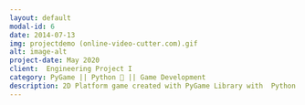 ```yaml
---
layout: default
modal-id: 6
date: 2014-07-13
img: projectdemo (online-video-cutter.com).gif
alt: image-alt
project-date: May 2020
client:  Engineering Project I
category: PyGame || Python 🐍 || Game Development 
description: 2D Platform game created with PyGame Library with  Python. The output is a playable breakout game that I’ve written from start to stop using Python together with PyGame. You can see the project demo, source code and all the related documents related the game from the link below - "https://github.com/leyviya/2D-platform-game-python"
---
```

